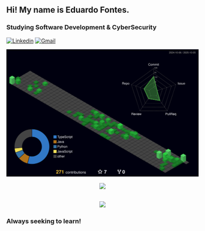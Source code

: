 ## Hi! My name is Eduardo Fontes.

### Studying Software Development & CyberSecurity

[![Linkedin](https://img.shields.io/badge/LinkedIn-0077B5?style=for-the-badge&logo=linkedin&logoColor=white)](https://www.linkedin.com/in/eduardo-da-silva-fontes/)
[![Gmail](https://img.shields.io/badge/Gmail-D14836?style=for-the-badge&logo=gmail&logoColor=white)](mailto:eduardo4silvafontes@gmail.com)

![Status](./profile-3d-contrib/profile-night-green.svg)

<div align="center" >
<a href="https://skillicons.dev"   >
  <img src="https://skillicons.dev/icons?i=git,vscode,python,javascript,typescript,css,html,react,tailwind,kali,ubuntu,androidstudio,nextjs,java,nodejs,vue,docker,figma,github,flask,linux,postman,vercel,vite,bootstrap,mongodb,mysql,sqlite,spring,aws,c,prisma,postgresql,redis,cassandra,neovim" />
</a>
  <br />

  </div>


##
   <div align="center" >
     <img src="https://github-profile-trophy.vercel.app/?username=duuhzero&row=1&column=6&theme=dracula&margin-w=15&margin-h=15"/>
  </div>
  
### Always seeking to learn!
